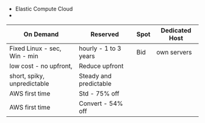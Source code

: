  - Elastic Compute Cloud
 - 
 |On Demand		|Reserved		| 		Spot | Dedicated Host |
|-------------------------------|-----------------------------|--|--|
| Fixed Linux - sec, Win - min |hourly - 1 to 3 years  | Bid| own servers |
| low cost - no upfront,  |  Reduce upfront| |  |
| short, spiky, unpredictable  | Steady and predictable| |  |
| AWS first time  | Std - 75% off| |  |
| AWS first time  | Convert - 54% off| |  |

<!--stackedit_data:
eyJoaXN0b3J5IjpbLTQ4ODY5MjEyNSwtMTEyODEwODVdfQ==
-->